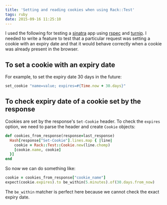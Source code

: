 ```yaml
---
title: 'Setting and reading cookies when using Rack::Test'
tags: ruby
date: 2015-09-16 11:25:10
---
```


I used the following for testing a [sinatra](www.sinatrarb.com/) app using [rspec](http://rspec.info/) and [turnip](https://github.com/jnicklas/turnip). I needed to write a feature to test that a particular request was setting a cookie with an expiry date and that it would behave correctly when a cookie was already present in the browser.

## To set a cookie with an expiry date

For example, to set the expiry date 30 days in the future:

```ruby
set_cookie "name=value; expires=#{Time.now + 30.days}"
```

## To check expiry date of a cookie set by the response

Cookies are set by the response's `Set-Cookie` header. To check the `expires` option, we need to parse the header and create `Cookie` objects:

```ruby
def cookies_from_response(response=last_response)
  Hash[response["Set-Cookie"].lines.map { |line|
    cookie = Rack::Test::Cookie.new(line.chomp)
    [cookie.name, cookie]
  }]
end
```

So now we can do something like:

```ruby
cookie = cookies_from_response["cookie_name"]
expect(cookie.expires).to be_within(5.minutes).of(30.days.from_now)
```

The `be_within` matcher is perfect here because we cannot check the exact expiry date.
